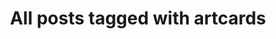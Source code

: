 ---
layout: tag
title: "All posts tagged with artcards"
permalink: /weblog/tags/artcards/
taxonomy: artcards
---